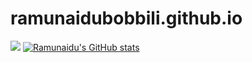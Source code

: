 # ramunaidubobbili.github.io
![](https://komarev.com/ghpvc/?username=ramunaidubobbili&color=dc143c)
[![Ramunaidu's GitHub stats](https://github-readme-stats.vercel.app/api?username=ramunaidubobbili)](https://github.com/ramunaidubobbili/github-readme-stats)
